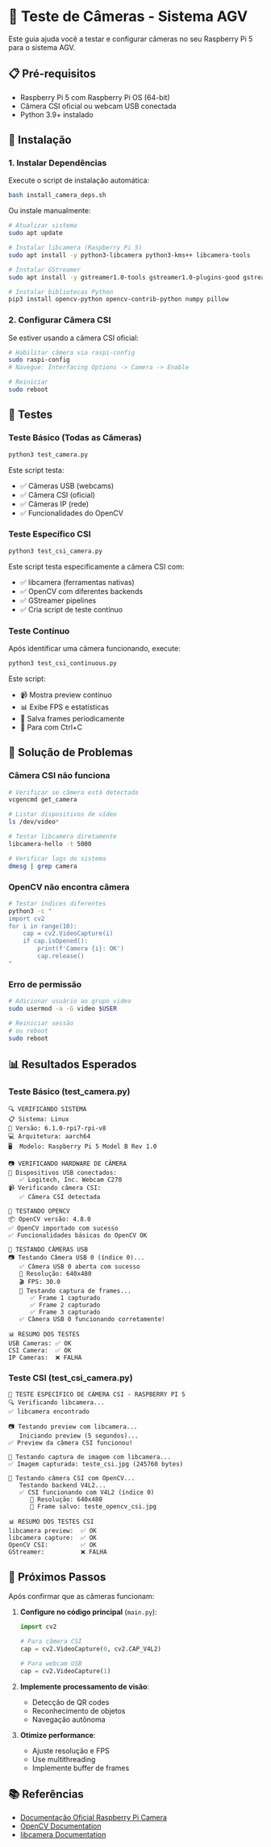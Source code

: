 # 🧪 Teste de Câmeras - Sistema AGV

Este guia ajuda você a testar e configurar câmeras no seu Raspberry Pi 5 para o sistema AGV.

## 📋 Pré-requisitos

- Raspberry Pi 5 com Raspberry Pi OS (64-bit)
- Câmera CSI oficial ou webcam USB conectada
- Python 3.9+ instalado

## 🚀 Instalação

### 1. Instalar Dependências

Execute o script de instalação automática:

```bash
bash install_camera_deps.sh
```

Ou instale manualmente:

```bash
# Atualizar sistema
sudo apt update

# Instalar libcamera (Raspberry Pi 5)
sudo apt install -y python3-libcamera python3-kms++ libcamera-tools

# Instalar GStreamer
sudo apt install -y gstreamer1.0-tools gstreamer1.0-plugins-good gstreamer1.0-plugins-bad gstreamer1.0-libcamera

# Instalar bibliotecas Python
pip3 install opencv-python opencv-contrib-python numpy pillow
```

### 2. Configurar Câmera CSI

Se estiver usando a câmera CSI oficial:

```bash
# Habilitar câmera via raspi-config
sudo raspi-config
# Navegue: Interfacing Options -> Camera -> Enable

# Reiniciar
sudo reboot
```

## 🧪 Testes

### Teste Básico (Todas as Câmeras)

```bash
python3 test_camera.py
```

Este script testa:
- ✅ Câmeras USB (webcams)
- ✅ Câmera CSI (oficial)
- ✅ Câmeras IP (rede)
- ✅ Funcionalidades do OpenCV

### Teste Específico CSI

```bash
python3 test_csi_camera.py
```

Este script testa especificamente a câmera CSI com:
- ✅ libcamera (ferramentas nativas)
- ✅ OpenCV com diferentes backends
- ✅ GStreamer pipelines
- ✅ Cria script de teste contínuo

### Teste Contínuo

Após identificar uma câmera funcionando, execute:

```bash
python3 test_csi_continuous.py
```

Este script:
- 📹 Mostra preview contínuo
- 📊 Exibe FPS e estatísticas
- 💾 Salva frames periodicamente
- 🛑 Para com Ctrl+C

## 🔧 Solução de Problemas

### Câmera CSI não funciona

```bash
# Verificar se câmera está detectada
vcgencmd get_camera

# Listar dispositivos de vídeo
ls /dev/video*

# Testar libcamera diretamente
libcamera-hello -t 5000

# Verificar logs do sistema
dmesg | grep camera
```

### OpenCV não encontra câmera

```bash
# Testar índices diferentes
python3 -c "
import cv2
for i in range(10):
    cap = cv2.VideoCapture(i)
    if cap.isOpened():
        print(f'Camera {i}: OK')
        cap.release()
"
```

### Erro de permissão

```bash
# Adicionar usuário ao grupo video
sudo usermod -a -G video $USER

# Reiniciar sessão
# ou reboot
sudo reboot
```

## 📊 Resultados Esperados

### Teste Básico (test_camera.py)
```
🔍 VERIFICANDO SISTEMA
📋 Sistema: Linux
🔧 Versão: 6.1.0-rpi7-rpi-v8
💻 Arquitetura: aarch64
🖥️  Modelo: Raspberry Pi 5 Model B Rev 1.0

📷 VERIFICANDO HARDWARE DE CÂMERA
🔌 Dispositivos USB conectados:
   ✅ Logitech, Inc. Webcam C270
📹 Verificando câmera CSI:
   ✅ Câmera CSI detectada

🐍 TESTANDO OPENCV
📦 OpenCV versão: 4.8.0
✅ OpenCV importado com sucesso
✅ Funcionalidades básicas do OpenCV OK

🔌 TESTANDO CÂMERAS USB
📷 Testando Câmera USB 0 (índice 0)...
   ✅ Câmera USB 0 aberta com sucesso
   📐 Resolução: 640x480
   🎬 FPS: 30.0
   📸 Testando captura de frames...
      ✅ Frame 1 capturado
      ✅ Frame 2 capturado
      ✅ Frame 3 capturado
   ✅ Câmera USB 0 funcionando corretamente!

📊 RESUMO DOS TESTES
USB Cameras: ✅ OK
CSI Camera:  ✅ OK
IP Cameras:  ❌ FALHA
```

### Teste CSI (test_csi_camera.py)
```
🎥 TESTE ESPECÍFICO DE CÂMERA CSI - RASPBERRY PI 5
🔍 Verificando libcamera...
✅ libcamera encontrado

📷 Testando preview com libcamera...
   Iniciando preview (5 segundos)...
✅ Preview da câmera CSI funcionou!

📸 Testando captura de imagem com libcamera...
✅ Imagem capturada: teste_csi.jpg (245760 bytes)

🐍 Testando câmera CSI com OpenCV...
   Testando backend V4L2...
   ✅ CSI funcionando com V4L2 (índice 0)
      📐 Resolução: 640x480
      💾 Frame salvo: teste_opencv_csi.jpg

📊 RESUMO DOS TESTES CSI
libcamera preview:  ✅ OK
libcamera capture:  ✅ OK
OpenCV CSI:         ✅ OK
GStreamer:          ❌ FALHA
```

## 🎯 Próximos Passos

Após confirmar que as câmeras funcionam:

1. **Configure no código principal** (`main.py`):
   ```python
   import cv2

   # Para câmera CSI
   cap = cv2.VideoCapture(0, cv2.CAP_V4L2)

   # Para webcam USB
   cap = cv2.VideoCapture(1)
   ```

2. **Implemente processamento de visão**:
   - Detecção de QR codes
   - Reconhecimento de objetos
   - Navegação autônoma

3. **Otimize performance**:
   - Ajuste resolução e FPS
   - Use multithreading
   - Implemente buffer de frames

## 📚 Referências

- [Documentação Oficial Raspberry Pi Camera](https://www.raspberrypi.com/documentation/computers/camera_software.html)
- [OpenCV Documentation](https://docs.opencv.org/)
- [libcamera Documentation](https://libcamera.org/)